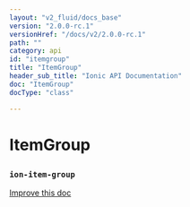 ```yaml
---
layout: "v2_fluid/docs_base"
version: "2.0.0-rc.1"
versionHref: "/docs/v2/2.0.0-rc.1"
path: ""
category: api
id: "itemgroup"
title: "ItemGroup"
header_sub_title: "Ionic API Documentation"
doc: "ItemGroup"
docType: "class"

---
```










<h1 class="api-title">
<a class="anchor" name="item-group" href="#item-group"></a>

ItemGroup
<h3><code>ion-item-group</code></h3>






</h1>

<a class="improve-v2-docs" href="http://github.com/driftyco/ionic/edit/master//src/components/item/item.ts#L425">
Improve this doc
</a>










<!-- @usage tag -->


<!-- @property tags -->



<!-- instance methods on the class -->




<!-- related link --><!-- end content block -->


<!-- end body block -->

